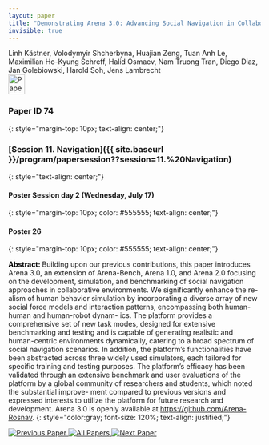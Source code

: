 ```yaml
---
layout: paper
title: "Demonstrating Arena 3.0: Advancing Social Navigation in Collaborative and Highly Dynamic Environments"
invisible: true
---
```

<div class="paper-authors">
<div class="paper-author-box">
    <div class="paper-author-name">Linh Kästner, Volodymyir Shcherbyna, Huajian Zeng, Tuan Anh Le, Maximilian Ho-Kyung Schreff, Halid Osmaev, Nam Truong Tran, Diego Diaz, Jan Golebiowski, Harold Soh, Jens Lambrecht</div>
    <div class="paper-author-uni"></div>
</div>

</div><div class="paper-pdf">
                <div> <a href="https://enriquecoronadozu.github.io/rssproceedings2024/rss20/p074.pdf"><img src="{{ site.baseurl }}/images/paper_link.png" alt="Paper Website" width = "33"  height = "40"/></a> </div>
                </div>

### Paper ID 74
{: style="margin-top: 10px; text-align: center;"}

### [Session 11. Navigation]({{ site.baseurl }}/program/papersession??session=11.%20Navigation)
{: style="text-align: center;"}

#### Poster Session day 2 (Wednesday, July 17)
{: style="margin-top: 10px; color: #555555; text-align: center;"}

#### Poster 26
{: style="margin-top: 10px; color: #555555; text-align: center;"}

<b style="color: black;">Abstract: </b>Building upon our previous contributions, this
 paper introduces Arena 3.0, an extension of Arena-Bench,
 Arena 1.0, and Arena 2.0 focusing on the development,
 simulation, and benchmarking of social navigation approaches
 in collaborative environments. We significantly enhance the re-
 alism of human behavior simulation by incorporating a diverse
 array of new social force models and interaction patterns,
 encompassing both human-human and human-robot dynam-
 ics. The platform provides a comprehensive set of new task
 modes, designed for extensive benchmarking and testing and is
 capable of generating realistic and human-centric environments
 dynamically, catering to a broad spectrum of social navigation
 scenarios. In addition, the platform’s functionalities have been
 abstracted across three widely used simulators, each tailored
 for specific training and testing purposes. The platform’s
 efficacy has been validated through an extensive benchmark
 and user evaluations of the platform by a global community of
 researchers and students, which noted the substantial improve-
 ment compared to previous versions and expressed interests to
 utilize the platform for future research and development. Arena
 3.0 is openly available at https://github.com/Arena-Rosnav.
{: style="color:gray; font-size: 120%; text-align: justified;"}


<div class="paper-menu">
<a href="{{ site.baseurl }}/program/papers/073/"> <img src="{{ site.baseurl }}/images/previous_paper_icon.png" alt="Previous Paper" title="Previous Paper"/> </a>
<a href="{{ site.baseurl }}/program/papers"><img src="{{ site.baseurl }}/images/overview_icon.png" alt="All Papers" title="All Papers"/> </a>
<a href="{{ site.baseurl }}/program/papers/075/"> <img src="{{ site.baseurl }}/images/next_paper_icon.png" alt="Next Paper" title="Next Paper"/> </a>

</div>
